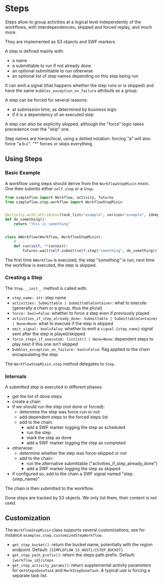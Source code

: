 # Steps

Steps allow to group activities at a logical level independently of the
workflows, with interdependencies, skipped and forced replay, and much more.

They are implemented as S3 objects and SWF markers.

A step is defined mainly with:
* a name
* a submittable to run if not already done
* an optional submittable to run otherwise
* an optional list of step names depending on this step being run

It can emit a signal (that happens whether the step runs or is skipped)
and have the same `bubbles_exception_on_failure` attribute as a group.

A step can be forced for several reasons:
* at submission time, as determined by business logic
* if it is a dependency of an executed step

A step can also be explicitly skipped, although the "force" logic takes
precedence over the "skip" one.

Step names are hierarchical, using a dotted notation: forcing "a" will
also force "a.b.c". "*" forces or skips everything.

## Using Steps

### Basic Example

A workflow using steps should derive from the `WorkflowStepMixin` mixin.
One then submits either `self.step` or a `Step`:

```python
from simpleflow import Workflow, activity, futures
from simpleflow.step.workflow import WorkflowStepMixin


@activity.with_attributes(task_list="example", version="example", idempotent=True)
def do_something():
    return "this is something"


class AWorkflow(Workflow, WorkflowStepMixin):
    # ...
    def run(self, **context):
        futures.wait(self.submit(self.step("something", do_something)))
```

The first time `AWorkflow` is executed, the step "something" is run;
next time the workflow is executed, the step is skipped.


### Creating a Step

The `Step.__init__` method is called with:
* `step_name: str`: step name
* `activities: Submittable | SubmittableContainer`: what to execute (generally a chain or a group, thus the plural)
* `force: bool=False`: whether to force a step even if previously played
* `activities_if_step_already_done: Submittable | SubmittableContainer | None=None`: what to execute if the step is skipped
* `emit_signal: bool=False`: whether to emit a `signal.{step_name}` signal sent after the step is played/skipped
* `force_steps_if_executed: list[str] | None=None`: dependent steps to play next if this one isn’t skipped
* `bubbles_exception_on_failure: bool=False`: flag applied to the chain encapsulating the step

The `WorkflowStepMixin.step` method delegates to `Step`.


### Internals

A submitted step is executed in different phases:
* get the list of done steps
* create a chain
* if we should run the step (not done or forced):
  * determine the step was force-run or not
  * add dependent steps to the forced steps list
  * add to the chain:
    * add a SWF marker logging the step as scheduled
    * run the step
    * mark the step as done
    * add a SWF marker logging the step as completed
* otherwise:
  * determine whether the step was force-skipped or not
  * add to the chain:
    * run the alternative submittable ("activities_if_step_already_done")
    * add a SWF marker logging the step as skipped
* if configured so, add to the chain a SWF signal named "step.{step_name}"

The chain is then submitted to the workflow.

Done steps are tracked by S3 objects. We only list them, their content is not used.

## Customization

The `WorkflowStepMixin` class supports several customizations; see for instance `examples.step.CustomizedStepWorkflow`.

* `get_step_bucket()`: return the bucket name, potentially with the region endpoint.
  Default: `{SIMPLEFLOW_S3_HOST}/{STEP_BUCKET}`
* `get_step_path_prefix()`: return the steps path prefix. Default: `{workflow_id}/steps`
* `get_step_activity_params()`: return supplemental activity parameters for `GetStepsDoneTask` and `MarkStepDoneTask`.
  A typical use is forcing a separate task list.
